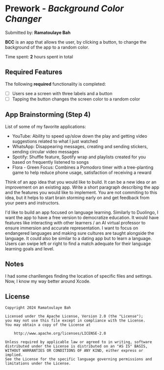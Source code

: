 # Prework - *Background Color Changer*

Submitted by: **Ramatoulaye Bah**

**BCC** is an app that allows the user, by clicking a button, to change the background of the app to a random color.

Time spent: **2** hours spent in total

## Required Features

The following **required** functionality is completed:

- [ ] Users see a screen with three labels and a button
- [ ] Tapping the button changes the screen color to a random color

## App Brainstorming (Step 4)

List of some of my favorite applications:
- YouTube: Ability to speed up/slow down the play and getting video suggestions related to what I just watched 
- WhatsApp: Disappearing messages, creating and sending stickers, sending circular video messages
- Spotify: Shuffle feature, Spotify wrap and playlists created for you based on frequently listened to songs
- Flora - Green Focus: Combines a Pomodoro timer with a tree-planting game to help reduce phone usage, satisfaction of receiving a reward

Think of an app idea that you would like to build. It can be a new idea or an improvement on an existing app. Write a short paragraph describing the app and the features you would like to implement. You are not commiting to this idea, but it helps to start brain storming early on and get feedback from your peers and instructors.

I'd like to build an app focused on language learning. Similarly to Duolingo, I want the app to have a free version to democratize education. It would have features like interacting with other learners / an AI virtual professor to ensure immersion and accurate representation. I want to focus on endangered languages and making sure cultures are taught alongside the language. It could also be similar to a dating app but to learn a language. Users can swipe left or right to find a match adequate for their language learning goals and level.


## Notes

I had some chanllenges finding the location of specific files and settings. Now, I know my way better around Xcode.

## License

    Copyright 2024 Ramatoulaye Bah

    Licensed under the Apache License, Version 2.0 (the "License");
    you may not use this file except in compliance with the License.
    You may obtain a copy of the License at

        http://www.apache.org/licenses/LICENSE-2.0

    Unless required by applicable law or agreed to in writing, software
    distributed under the License is distributed on an "AS IS" BASIS,
    WITHOUT WARRANTIES OR CONDITIONS OF ANY KIND, either express or implied.
    See the License for the specific language governing permissions and
    limitations under the License.
